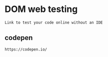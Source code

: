 # DOM web testing

    Link to test your code online without an IDE
    
## codepen

    https://codepen.io/